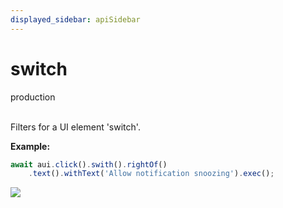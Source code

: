 ```yaml
---
displayed_sidebar: apiSidebar
---
```

# switch
<span class="theme-doc-version-badge badge badge--success">production</span><br/><br/>

Filters for a UI element 'switch'.

**Example:**
```typescript
await aui.click().swith().rightOf()
    .text().withText('Allow notification snoozing').exec();
```
![](/img/gif/switch.gif)